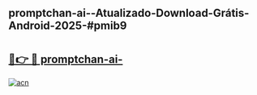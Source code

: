 ## promptchan-ai--Atualizado-Download-Grátis-Android-2025-#pmib9

# <h2><a href="https://ainizakaria.my?title=promptchan-ai-&ref=20M">🔗👉 🔴 promptchan-ai-</a></h2>

[![acn](https://github.com/user-attachments/assets/0f9c940e-d8b0-45ae-aac7-cd30a18b3e1c)](https://ainizakaria.my?title=promptchan-ai-&ref=20M)

